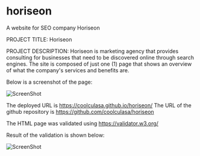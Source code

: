 # horiseon
A website for SEO company Horiseon

PROJECT TITLE: Horiseon

PROJECT DESCRIPTION: Horiseon is marketing agency that provides consulting for businesses that need to be discovered online through search engines. The site is composed of just one (1) page that shows an overview of what the company's services and benefits are.

Below is a screenshot of the page:

![ScreenShot](/assets/main.png)

The deployed URL is https://coolculasa.github.io/horiseon/
The URL of the github repository is https://github.com/coolculasa/horiseon

The HTML page was validated using https://validator.w3.org/

Result of the validation is shown below:

![ScreenShot](/Screenshots/checkindex.png)

